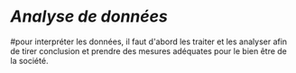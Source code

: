 # *Analyse de données*
#pour interpréter les données, il faut d'abord les traiter et les analyser afin de tirer conclusion et prendre des mesures adéquates pour le bien être de la société. 
